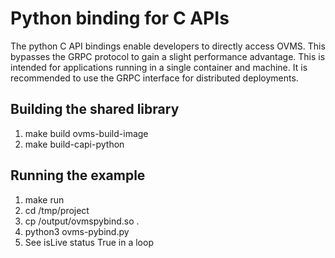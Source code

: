 # Python binding for C APIs

The python C API bindings enable developers to directly access OVMS. This bypasses the GRPC protocol to gain a slight performance advantage. This is intended for applications running in a single container and machine. It is recommended to use the GRPC interface for distributed deployments.

## Building the shared library

1. make build ovms-build-image
2. make build-capi-python

## Running the example

1. make run
2. cd /tmp/project
3. cp /output/ovmspybind.so .
4. python3 ovms-pybind.py
5. See isLive status True in a loop
